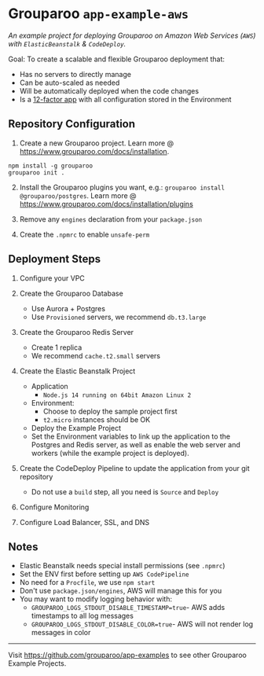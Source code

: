 # Grouparoo `app-example-aws`

_An example project for deploying Grouparoo on Amazon Web Services (`AWS`) with `ElasticBeanstalk` & `CodeDeploy`._

Goal: To create a scalable and flexible Grouparoo deployment that:

- Has no servers to directly manage
- Can be auto-scaled as needed
- Will be automatically deployed when the code changes
- Is a [12-factor app](https://12factor.net/) with all configuration stored in the Environment

## Repository Configuration

1. Create a new Grouparoo project. Learn more @ https://www.grouparoo.com/docs/installation.

```
npm install -g grouparoo
grouparoo init .
```

2. Install the Grouparoo plugins you want, e.g.: `grouparoo install @grouparoo/postgres`. Learn more @ https://www.grouparoo.com/docs/installation/plugins

3. Remove any `engines` declaration from your `package.json`
4. Create the `.npmrc` to enable `unsafe-perm`

## Deployment Steps

1. Configure your VPC
2. Create the Grouparoo Database
   - Use Aurora + Postgres
   - Use `Provisioned` servers, we recommend `db.t3.large`
3. Create the Grouparoo Redis Server
   - Create 1 replica
   - We recommend `cache.t2.small` servers
4. Create the Elastic Beanstalk Project

   - Application
     - `Node.js 14 running on 64bit Amazon Linux 2`
   - Environment:
     - Choose to deploy the sample project first
     - `t2.micro` instances should be OK
   - Deploy the Example Project
   - Set the Environment variables to link up the application to the Postgres and Redis server, as well as enable the web server and workers (while the example project is deployed).

5. Create the CodeDeploy Pipeline to update the application from your git repository

   - Do not use a `build` step, all you need is `Source` and `Deploy`

6. Configure Monitoring
7. Configure Load Balancer, SSL, and DNS

## Notes

- Elastic Beanstalk needs special install permissions (see `.npmrc`)
- Set the ENV first before setting up `AWS CodePipeline`
- No need for a `Procfile`, we use `npm start`
- Don't use `package.json/engines`, AWS will manage this for you
- You may want to modify logging behavior with:
  - `GROUPAROO_LOGS_STDOUT_DISABLE_TIMESTAMP=true`- AWS adds timestamps to all log messages
  - `GROUPAROO_LOGS_STDOUT_DISABLE_COLOR=true`- AWS will not render log messages in color

---

Visit https://github.com/grouparoo/app-examples to see other Grouparoo Example Projects.

